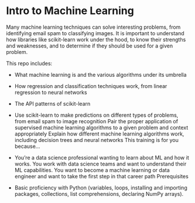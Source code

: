 # Intro to Machine Learning

Many machine learning techniques can solve interesting problems, from identifying email spam to classifying images. It is important to understand how libraries like scikit-learn work under the hood, to know their strengths and weaknesses, and to determine if they should be used for a given problem. 

This repo includes:

* What machine learning is and the various algorithms under its umbrella

* How regression and classification techniques work, from linear regression to neural networks 

* The API patterns of scikit-learn

* Use scikit-learn to make predictions on different types of problems, from email spam to image recognition 
Pair the proper application of supervised machine learning algorithms to a given problem and context appropriately
Explain how different machine learning algorithms work, including decision trees and neural networks
This training is for you because...

* You’re a data science professional wanting to learn about ML and how it works.
You work with data science teams and want to understand their ML capabilities.
You want to become a machine learning or data engineer and want to take the first step in that career path
Prerequisites

* Basic proficiency with Python (variables, loops, installing and importing packages, collections, list comprehensions, declaring NumPy arrays).
